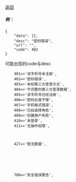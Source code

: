 [返回](main.md)




##### 例：
```
{
    "data": {},
    "desc": "密码错误",
    "url": "",
    "code": 402
}
```


可能出现的code与desc

```
    401=>'该手机号未注册',
    402=>'密码错误',
    403=>'未知第三方登录方式',
    404=>'不完整的第三方登录数据',
    405=>'该手机号已经注册',
    406=>'密码长度不够',
    407=>'手机格式错误',
    408=>'已经选择角色',
    409=>'创建用户失败',
    410=>'未登录',
    411=>'无操作权限',



    427=>'暂无数据',


    



    700=>'安全错误警告',


```